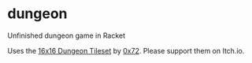 # dungeon
Unfinished dungeon game in Racket

Uses the [16x16 Dungeon Tileset](https://0x72.itch.io/dungeontileset-ii)
by [0x72](https://0x72.itch.io/).  Please support them on Itch.io.  